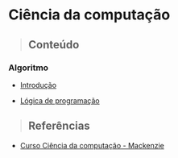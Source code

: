 # Ciência da computação

> ## **Conteúdo**

### **Algoritmo**

- [Introdução](/computer-science/algorithm/introduction.md)

- [Lógica de programação](/computer-science/algorithm/programming-logic.md)

> ## **Referências**

- [Curso Ciência da computação - Mackenzie](https://www.mackenzie.br/graduacao/sao-paulo-higienopolis/ciencia-da-computacao)
